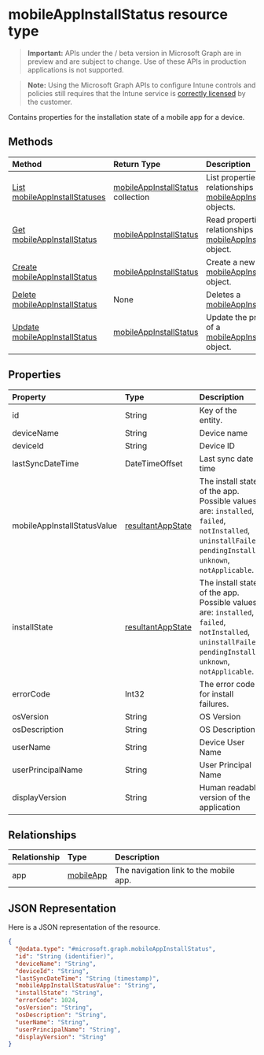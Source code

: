 ﻿# mobileAppInstallStatus resource type

> **Important:** APIs under the / beta version in Microsoft Graph are in preview and are subject to change. Use of these APIs in production applications is not supported.

> **Note:** Using the Microsoft Graph APIs to configure Intune controls and policies still requires that the Intune service is [correctly licensed](https://go.microsoft.com/fwlink/?linkid=839381) by the customer.

Contains properties for the installation state of a mobile app for a device.
## Methods
|Method|Return Type|Description|
|:---|:---|:---|
|[List mobileAppInstallStatuses](../api/intune_apps_mobileappinstallstatus_list.md)|[mobileAppInstallStatus](../resources/intune_apps_mobileappinstallstatus.md) collection|List properties and relationships of the [mobileAppInstallStatus](../resources/intune_apps_mobileappinstallstatus.md) objects.|
|[Get mobileAppInstallStatus](../api/intune_apps_mobileappinstallstatus_get.md)|[mobileAppInstallStatus](../resources/intune_apps_mobileappinstallstatus.md)|Read properties and relationships of the [mobileAppInstallStatus](../resources/intune_apps_mobileappinstallstatus.md) object.|
|[Create mobileAppInstallStatus](../api/intune_apps_mobileappinstallstatus_create.md)|[mobileAppInstallStatus](../resources/intune_apps_mobileappinstallstatus.md)|Create a new [mobileAppInstallStatus](../resources/intune_apps_mobileappinstallstatus.md) object.|
|[Delete mobileAppInstallStatus](../api/intune_apps_mobileappinstallstatus_delete.md)|None|Deletes a [mobileAppInstallStatus](../resources/intune_apps_mobileappinstallstatus.md).|
|[Update mobileAppInstallStatus](../api/intune_apps_mobileappinstallstatus_update.md)|[mobileAppInstallStatus](../resources/intune_apps_mobileappinstallstatus.md)|Update the properties of a [mobileAppInstallStatus](../resources/intune_apps_mobileappinstallstatus.md) object.|

## Properties
|Property|Type|Description|
|:---|:---|:---|
|id|String|Key of the entity.|
|deviceName|String|Device name|
|deviceId|String|Device ID|
|lastSyncDateTime|DateTimeOffset|Last sync date time|
|mobileAppInstallStatusValue|[resultantAppState](../resources/intune_apps_resultantappstate.md)|The install state of the app. Possible values are: `installed`, `failed`, `notInstalled`, `uninstallFailed`, `pendingInstall`, `unknown`, `notApplicable`.|
|installState|[resultantAppState](../resources/intune_apps_resultantappstate.md)|The install state of the app. Possible values are: `installed`, `failed`, `notInstalled`, `uninstallFailed`, `pendingInstall`, `unknown`, `notApplicable`.|
|errorCode|Int32|The error code for install failures.|
|osVersion|String|OS Version|
|osDescription|String|OS Description|
|userName|String|Device User Name|
|userPrincipalName|String|User Principal Name|
|displayVersion|String|Human readable version of the application|

## Relationships
|Relationship|Type|Description|
|:---|:---|:---|
|app|[mobileApp](../resources/intune_apps_mobileapp.md)|The navigation link to the mobile app.|

## JSON Representation
Here is a JSON representation of the resource.
<!-- {
  "blockType": "resource",
  "keyProperty": "id",
  "@odata.type": "microsoft.graph.mobileAppInstallStatus"
}
-->
``` json
{
  "@odata.type": "#microsoft.graph.mobileAppInstallStatus",
  "id": "String (identifier)",
  "deviceName": "String",
  "deviceId": "String",
  "lastSyncDateTime": "String (timestamp)",
  "mobileAppInstallStatusValue": "String",
  "installState": "String",
  "errorCode": 1024,
  "osVersion": "String",
  "osDescription": "String",
  "userName": "String",
  "userPrincipalName": "String",
  "displayVersion": "String"
}
```



